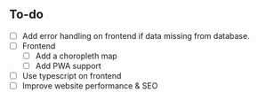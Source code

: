 ## To-do
* [ ] Add error handling on frontend if data missing from database.
* [ ] Frontend
    + [ ] Add a choropleth map
    + [ ] Add PWA support
* [ ] Use typescript on frontend
* [ ] Improve website performance & SEO
